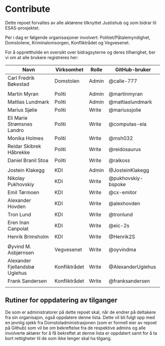 # Contribute

Dette repoet forvaltes av alle aktørene tilknyttet Justishub og som bidrar til ESAS-prosjektet.

Per i dag er følgende organisasjoner involvert: Politiet/Påtalemyndighet, Domstolene, Kriminalomsorgen, Konfliktrådet og Vegvesenet.

For å opprettholde en oversikt over bidragsyterne og deres tilhørighet, ber vi om at alle brukere registreres her:

| Navn                          | Virksomhet    | Rolle | GitHub-bruker      |
|-------------------------------|---------------|-------|--------------------|
| Carl Fredrik Bøkestad         | Domstolen     | Admin | @calle-777         | 
|                               |               |       |                    |
| Martin Myran                  | Politi        | Admin | @martinmyran       |
| Mattias Lundmark              | Politi        | Admin | @mattiaslundmark   |
| Marius Sjølie                 | Politi        | Write | @mariussjolie      |
| Eli Marie Strømsnes Landro    | Politi        | Write | @computas-ela      |
| Monika Holmes                 | Politi        | Write | @msh032            |
| Reidar Skibrek Håbrekke       | Politi        | Write | @reidosaurus       |
| Daniel Branil Stoa            | Politi        | Write | @raikoss           |
|                               |               |       |                    |
| Jostein Klakegg               | KDI           | Admin | @JosteinKlakegg    |
| Nikolay Pukhovskiy            | KDI           | Write | @pukhovskiy-bspoke |
| Emil Tørmoen                  | KDI           | Write | @cx-emitor         |
| Alexander Hovden              | KDI           | Write | @alexhovden        |
| Tron Lund                     | KDI           | Write | @tronlund          |
| Eren Inan Canpolat            | KDI           | Write | @eic-2s            |
| Henrik Brimsholm              | KDI           | Write | @Henrik2S          |
|                               |               |       |                    |
| Øyvind M. Asbjørnsen          | Vegvesenet    | Write | @oyvindma          |
| Alexander Fjellandsbø Uglehus | Konfliktrådet | Write | @AlexanderUglehus  |
| Frank Sandersen               | Konfliktrådet | Write | @franksandersen    |
|                               |               |       |                    |

## Rutiner for oppdatering av tilganger

De som er administratorer på dette repoet skal, når de endrer på deltakere fra sin organisajon, også oppdatere denne lista.
Dette vil bli fulgt opp med en jevnlig sjekk fra Domstoladministrasjonen (som er formell eier av repoet på Github) som vil 
be om bekreftelse fra de respektive admins og alle involverte aktører for å få bekreftet at denne lista er oppdatert samt
for å ta bort rettigheter til de som ikke lenger skal ha tilgang.
